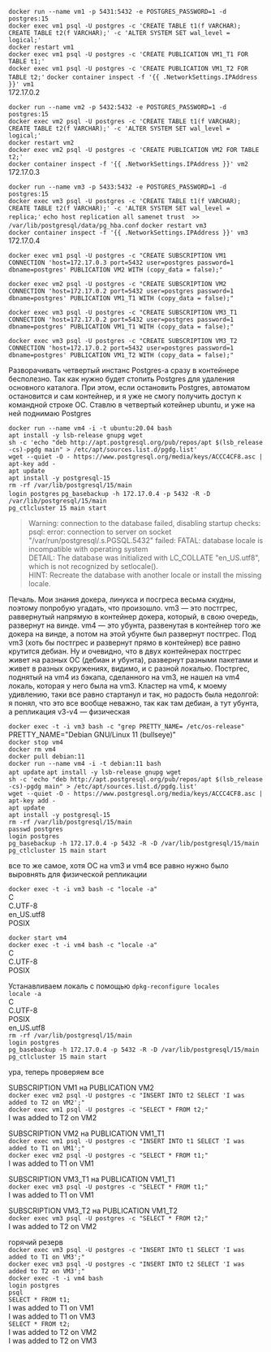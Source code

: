 `docker run --name vm1 -p 5431:5432 -e POSTGRES_PASSWORD=1 -d postgres:15`  
`docker exec vm1 psql -U postgres -c 'CREATE TABLE t1(f VARCHAR); CREATE TABLE t2(f VARCHAR);' -c 'ALTER SYSTEM SET wal_level = logical;'`  
`docker restart vm1`  
`docker exec vm1 psql -U postgres -c 'CREATE PUBLICATION VM1_T1 FOR TABLE t1;'`  
`docker exec vm1 psql -U postgres -c 'CREATE PUBLICATION VM1_T2 FOR TABLE t2;'`
`docker container inspect -f '{{ .NetworkSettings.IPAddress }}' vm1`  
172.17.0.2   

`docker run --name vm2 -p 5432:5432 -e POSTGRES_PASSWORD=1 -d postgres:15`  
`docker exec vm2 psql -U postgres -c 'CREATE TABLE t1(f VARCHAR); CREATE TABLE t2(f VARCHAR);' -c 'ALTER SYSTEM SET wal_level = logical;'`  
`docker restart vm2`  
`docker exec vm2 psql -U postgres -c 'CREATE PUBLICATION VM2 FOR TABLE t2;'`  
`docker container inspect -f '{{ .NetworkSettings.IPAddress }}' vm2`     
172.17.0.3  

`docker run --name vm3 -p 5433:5432 -e POSTGRES_PASSWORD=1 -d postgres:15`  
`docker exec vm3 psql -U postgres -c 'CREATE TABLE t1(f VARCHAR); CREATE TABLE t2(f VARCHAR);' -c 'ALTER SYSTEM SET wal_level = replica;'`
`echo host replication all samenet trust  >> /var/lib/postgresql/data/pg_hba.conf`
`docker restart vm3`  
`docker container inspect -f '{{ .NetworkSettings.IPAddress }}' vm3`     
172.17.0.4  

`docker exec vm1 psql -U postgres -c "CREATE SUBSCRIPTION VM1 CONNECTION 'host=172.17.0.3 port=5432 user=postgres password=1 dbname=postgres' PUBLICATION VM2 WITH (copy_data = false);"`  

`docker exec vm2 psql -U postgres -c "CREATE SUBSCRIPTION VM2 CONNECTION 'host=172.17.0.2 port=5432 user=postgres password=1 dbname=postgres' PUBLICATION VM1_T1 WITH (copy_data = false);"`  

`docker exec vm3 psql -U postgres -c "CREATE SUBSCRIPTION VM3_T1 CONNECTION 'host=172.17.0.2 port=5432 user=postgres password=1 dbname=postgres' PUBLICATION VM1_T1 WITH (copy_data = false);"`

`docker exec vm3 psql -U postgres -c "CREATE SUBSCRIPTION VM3_T2 CONNECTION 'host=172.17.0.2 port=5432 user=postgres password=1 dbname=postgres' PUBLICATION VM1_T2 WITH (copy_data = false);"`  

Разворачивать четвертый инстанс Postgres-а сразу в контейнере бесполезно. Так как нужно будет стопить Postgres для удаления основного каталога. При этом, если остановить Postgres, автоматом остановится и сам контейнер, и я уже не смогу получить доступ к командной строке ОС. Ставлю в четвертый котейнер ubuntu, и уже на ней поднимаю Postgres  

`docker run --name vm4 -i -t ubuntu:20.04 bash`  
`apt install -y lsb-release gnupg wget`  
`sh -c 'echo "deb http://apt.postgresql.org/pub/repos/apt $(lsb_release -cs)-pgdg main" > /etc/apt/sources.list.d/pgdg.list'`  
`wget --quiet -O - https://www.postgresql.org/media/keys/ACCC4CF8.asc | apt-key add -`  
`apt update`  
`apt install -y postgresql-15`  
`rm -rf /var/lib/postgresql/15/main`  
`login postgres`
`pg_basebackup -h 172.17.0.4 -p 5432 -R -D /var/lib/postgresql/15/main`  
`pg_ctlcluster 15 main start`  

>Warning: connection to the database failed, disabling startup checks:  
psql: error: connection to server on socket "/var/run/postgresql/.s.PGSQL.5432" failed: FATAL:  database locale is incompatible with operating system  
DETAIL:  The database was initialized with LC_COLLATE "en_US.utf8",  which is not recognized by setlocale().  
HINT:  Recreate the database with another locale or install the missing locale.  

Печаль. Мои знания докера, линукса и посгреса весьма скудны, поэтому попробую угадать, что произошло. vm3 — это постгрес, раввернутый напрямую в контейнер докера, который, в свою очередь, развернут на винде. vm4 — это убунта, развенутая в контейнер того же докера на винде, а потом на этой убунте был развернут постгрес. Под vm3 (хоть бы постгрес и развернут прямо в контейнер) все равно крутится дебиан. Ну и очевидно, что в двух контейнерах постгрес живет на разных ОС (дебиан и убунта), развернут разными пакетами и живет в разных окружениях, видимо, и с разной локалью. Постргес, поднятый на vm4 из бэкапа, сделанного на vm3, не нашел на vm4 локаль, которая у него была на vm3. Кластер на vm4, к моему удивлению, таки все равно стартанул и так, но радость была недолгой: я понял, что это все вообще неважно, так как там дебиан, а тут убунта, а репликация v3-v4 — физическая  

`docker exec -t -i vm3 bash -c "grep PRETTY_NAME= /etc/os-release"`  
PRETTY_NAME="Debian GNU/Linux 11 (bullseye)"  
`docker stop vm4`  
`docker rm vm4`  
`docker pull debian:11`  
`docker run --name vm4 -i -t debian:11 bash`  
`apt update`
`apt install -y lsb-release gnupg wget`  
`sh -c 'echo "deb http://apt.postgresql.org/pub/repos/apt $(lsb_release -cs)-pgdg main" > /etc/apt/sources.list.d/pgdg.list'`  
`wget --quiet -O - https://www.postgresql.org/media/keys/ACCC4CF8.asc | apt-key add -`  
`apt update`  
`apt install -y postgresql-15`  
`rm -rf /var/lib/postgresql/15/main`  
`passwd postgres`   
`login postgres`  
`pg_basebackup -h 172.17.0.4 -p 5432 -R -D /var/lib/postgresql/15/main`  
`pg_ctlcluster 15 main start`

все то же самое, хотя ОС на vm3 и vm4 все равно нужно было выровнять для физической репликации

`docker exec -t -i vm3 bash -c "locale -a"`  
C  
C.UTF-8  
en_US.utf8  
POSIX  

`docker start vm4`  
`docker exec -t -i vm4 bash -c "locale -a"`  
C  
C.UTF-8  
POSIX  

Устанавливаем локаль с помощью `dpkg-reconfigure locales`    
`locale -a`  
C  
C.UTF-8  
POSIX  
en_US.utf8  
`rm -rf /var/lib/postgresql/15/main`  
`login postgres`  
`pg_basebackup -h 172.17.0.4 -p 5432 -R -D /var/lib/postgresql/15/main`  
`pg_ctlcluster 15 main start`

ура, теперь проверяем все 

SUBSCRIPTION VM1 на PUBLICATION VM2  
`docker exec vm2 psql -U postgres -c "INSERT INTO t2 SELECT 'I was added to T2 on VM2';"`    
`docker exec vm1 psql -U postgres -c "SELECT * FROM t2;"`  
I was added to T2 on VM2  

SUBSCRIPTION VM2 на PUBLICATION VM1_T1  
`docker exec vm1 psql -U postgres -c "INSERT INTO t1 SELECT 'I was added to T1 on VM1';"`    
`docker exec vm2 psql -U postgres -c "SELECT * FROM t1;"`  
I was added to T1 on VM1  

SUBSCRIPTION VM3_T1 на PUBLICATION VM1_T1  
`docker exec vm3 psql -U postgres -c "SELECT * FROM t1;"`  
I was added to T1 on VM1  

SUBSCRIPTION VM3_T2 на PUBLICATION VM1_T2  
`docker exec vm3 psql -U postgres -c "SELECT * FROM t2;"`    
I was added to T2 on VM2  

горячий резерв  
`docker exec vm3 psql -U postgres -c "INSERT INTO t1 SELECT 'I was added to T1 on VM3';"`      
`docker exec vm3 psql -U postgres -c "INSERT INTO t2 SELECT 'I was added to T2 on VM3';"`  
`docker exec -t -i vm4 bash`  
`login postgres`  
`psql`  
`SELECT * FROM t1;`  
I was added to T1 on VM1  
I was added to T1 on VM3  
`SELECT * FROM t2;`  
I was added to T2 on VM2  
I was added to T2 on VM3  

